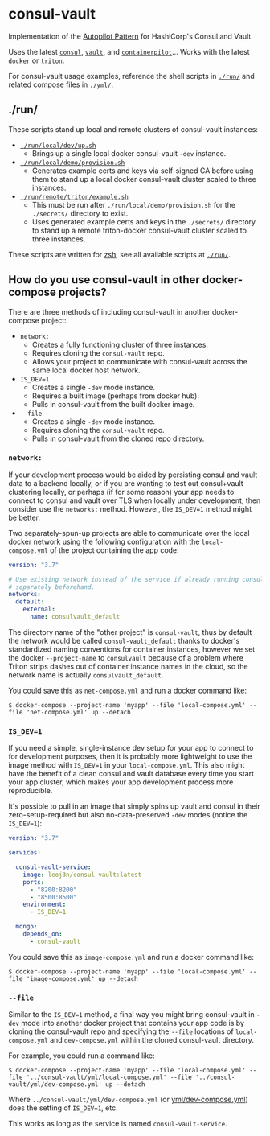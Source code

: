 # consul-vault

Implementation of the [Autopilot Pattern](http://autopilotpattern.io/) for HashiCorp's Consul and Vault.

 Uses the latest [`consul`](https://www.consul.io/), [`vault`](https://www.vaultproject.io/), and [`containerpilot`](https://www.joyent.com/containerpilot)... Works with the latest [`docker`](https://hub.docker.com/editions/community/docker-ce-desktop-mac) or [`triton`](https://github.com/joyent/node-triton#installation).

For consul-vault usage examples, reference the shell scripts in [`./run/`](#run-scripts) and related compose files in [`./yml/`](./yml).

## ./run/

These scripts stand up local and remote clusters of consul-vault instances:

- [`./run/local/dev/up.sh`](./run/local/dev/up.sh)
  - Brings up a single local docker consul-vault `-dev` instance.
- [`./run/local/demo/provision.sh`](./run/local/demo/provision.sh)
  - Generates example certs and keys via self-signed CA before using them to stand up a local docker consul-vault cluster scaled to three instances.
- [`./run/remote/triton/example.sh`](./run/remote/triton/example.sh)
  - This must be run after `./run/local/demo/provision.sh` for the `./secrets/` directory to exist.
  - Uses generated example certs and keys in the `./secrets/` directory to stand up a remote triton-docker consul-vault cluster scaled to three instances.

These scripts are written for [zsh](http://zsh.org/), see all available scripts at [`./run/`](./run).

## How do you use consul-vault in other docker-compose projects?

There are three methods of including consul-vault in another docker-compose project:

- `network:`
  - Creates a fully functioning cluster of three instances.
  - Requires cloning the `consul-vault` repo.
  - Allows your project to communicate with consul-vault across the same local docker host network.
- `IS_DEV=1`
  - Creates a single `-dev` mode instance.
  - Requires a built image (perhaps from docker hub).
  - Pulls in consul-vault from the built docker image.
- `--file`
  - Creates a single `-dev` mode instance.
  - Requires cloning the `consul-vault` repo.
  - Pulls in consul-vault from the cloned repo directory.

### `network:`

If your development process would be aided by persisting consul and vault data to a backend locally, or if you are wanting to test out consul+vault clustering locally, or perhaps (if for some reason) your app needs to connect to consul and vault over TLS when locally under development, then consider use the `networks:` method. However, the `IS_DEV=1` method might be better.

Two separately-spun-up projects are able to communicate over the local docker network using the following configuration with the `local-compose.yml` of the project containing the app code:

```yml
version: "3.7"

# Use existing network instead of the service if already running consul-vault
# separately beforehand.
networks:
  default:
    external:
      name: consulvault_default
```

The directory name of the "other project" is `consul-vault`, thus by default the network would be called `consul-vault_default` thanks to docker's standardized naming conventions for container instances, however we set the docker `--project-name` to `consulvault` because of a problem where Triton strips dashes out of container instance names in the cloud, so the network name is actually `consulvault_default`.

You could save this as `net-compose.yml` and run a docker command like:

```console
$ docker-compose --project-name 'myapp' --file 'local-compose.yml' --file 'net-compose.yml' up --detach
```

### `IS_DEV=1`

If you need a simple, single-instance dev setup for your app to connect to for development purposes, then it is probably more lightweight to use the image method with `IS_DEV=1` in your `local-compose.yml`. This also might have the benefit of a clean consul and vault database every time you start your app cluster, which makes your app development process more reproducible.

It's possible to pull in an image that simply spins up vault and consul in their zero-setup-required but also no-data-preserved `-dev` modes (notice the `IS_DEV=1`):

```yml
version: "3.7"

services:

  consul-vault-service:
    image: leoj3n/consul-vault:latest
    ports:
      - "8200:8200"
      - "8500:8500"
    environment:
      - IS_DEV=1

  mongo:
    depends_on:
      - consul-vault
```

You could save this as `image-compose.yml` and run a docker command like:

```console
$ docker-compose --project-name 'myapp' --file 'local-compose.yml' --file 'image-compose.yml' up --detach
```

### `--file`

Similar to the `IS_DEV=1` method, a final way you might bring consul-vault in `-dev` mode into another docker project that contains your app code is by cloning the consul-vault repo and specifying the `--file` locations of `local-compose.yml` and `dev-compose.yml` within the cloned consul-vault directory.

For example, you could run a command like:

```console
$ docker-compose --project-name 'myapp' --file 'local-compose.yml' --file '../consul-vault/yml/local-compose.yml' --file '../consul-vault/yml/dev-compose.yml' up --detach
```

Where `../consul-vault/yml/dev-compose.yml` (or [yml/dev-compose.yml](yml/dev-compose.yml)) does the setting of `IS_DEV=1`, etc.

This works as long as the service is named `consul-vault-service`.
